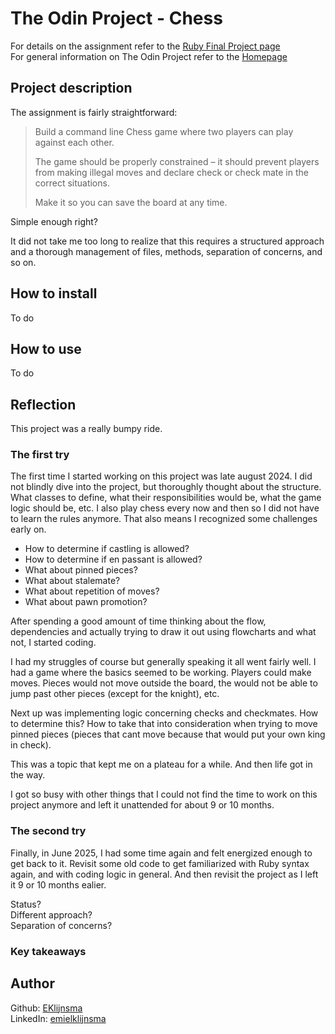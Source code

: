 # The Odin Project - Chess
For details on the assignment refer to the [Ruby Final Project page](https://www.theodinproject.com/lessons/ruby-ruby-final-project)  
For general information on The Odin Project refer to the [Homepage](https://www.theodinproject.com/)

## Project description
The assignment is fairly straightforward: 
> Build a command line Chess game where two players can play against each other.
>
> The game should be properly constrained – it should prevent players from making illegal moves and declare check or check mate in the correct situations.
>
> Make it so you can save the board at any time.

Simple enough right?

It did not take me too long to realize that this requires a structured approach and a thorough management of files, methods, separation of concerns, and so on. 


## How to install
To do

## How to use
To do

## Reflection
This project was a really bumpy ride.

### The first try
The first time I started working on this project was late august 2024. I did not blindly dive into the project, but thoroughly thought about the structure. What classes to define, what their responsibilities would be, what the game logic should be, etc. 
I also play chess every now and then so I did not have to learn the rules anymore. That also means I recognized some challenges early on. 
- How to determine if castling is allowed?
- How to determine if en passant is allowed?
- What about pinned pieces?
- What about stalemate?
- What about repetition of moves?
- What about pawn promotion?

After spending a good amount of time thinking about the flow, dependencies and actually trying to draw it out using flowcharts and what not, I started coding. 

I had my struggles of course but generally speaking it all went fairly well. I had a game where the basics seemed to be working. Players could make moves. Pieces would not move outside the board, the would not be able to jump past other pieces (except for the knight), etc.

Next up was implementing logic concerning checks and checkmates. How to determine this? How to take that into consideration when trying to move pinned pieces (pieces that cant move because that would put your own king in check). 

This was a topic that kept me on a plateau for a while. 
And then life got in the way. 

I got so busy with other things that I could not find the time to work on this project anymore and left it unattended for about 9 or 10 months. 

### The second try
Finally, in June 2025, I had some time again and felt energized enough to get back to it. Revisit some old code to get familiarized with Ruby syntax again, and with coding logic in general. And then revisit the project as I left it 9 or 10 months ealier.

Status?  
Different approach?  
Separation of concerns?  

### Key takeaways

## Author

Github: [EKlijnsma](https://github.com/EKlijnsma)  
LinkedIn: [emielklijnsma](https://www.linkedin.com/in/emielklijnsma/)
